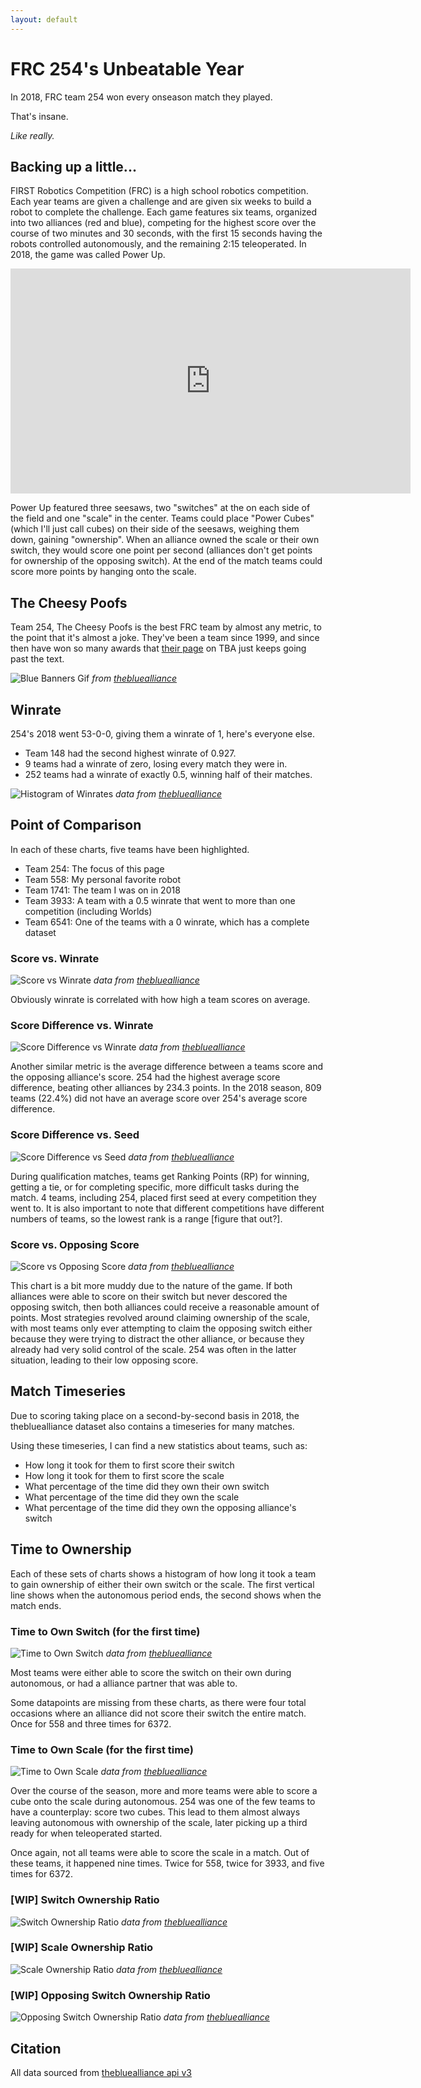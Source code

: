 ```yaml
---
layout: default
---
```


# FRC 254's Unbeatable Year

In 2018, FRC team 254 won every onseason match they played.

That's insane.

*Like really.*

## Backing up a little...

FIRST Robotics Competition (FRC) is a high school robotics competition.
Each year teams are given a challenge and are given six weeks to build a robot to complete the challenge.
Each game features six teams, organized into two alliances (red and blue),
competing for the highest score over the course of two minutes and 30 seconds,
with the first 15 seconds having the robots controlled autonomously,
and the remaining 2:15 teleoperated.
In 2018, the game was called Power Up.

<div class="video-container">
<iframe width="640" height="360" src="https://www.youtube.com/embed/HZbdwYiCY74?rel=0" frameborder="0" allow="accelerometer; autoplay; encrypted-media; gyroscope; picture-in-picture" allowfullscreen></iframe>
</div>

Power Up featured three seesaws, two "switches" at the on each side of the field and one "scale"
in the center. Teams could place "Power Cubes" (which I'll just call cubes) on their side of the seesaws,
weighing them down, gaining "ownership".
When an alliance owned the scale or their own switch, they would score one point per second
(alliances don't get points for ownership of the opposing switch).
At the end of the match teams could score more points by hanging onto the scale.

## The Cheesy Poofs

Team 254, The Cheesy Poofs is the best FRC team by almost any metric,
to the point that it's almost a joke. They've been a team since 1999,
and since then have won so many awards that
[their page](https://www.thebluealliance.com/team/254/history) on TBA
just keeps going past the text.

![Blue Banners Gif](/assets/image/csci489/banners.gif)
*from [thebluealliance](https://www.thebluealliance.com/team/254/history)*

## Winrate

254's 2018 went 53-0-0, giving them a winrate of 1, here's everyone else.

 * Team 148 had the second highest winrate of 0.927.
 * 9 teams had a winrate of zero, losing every match they were in.
 * 252 teams had a winrate of exactly 0.5, winning half of their matches.

![Histogram of Winrates](/assets/image/csci489/hist.png)
*data from [thebluealliance](https://thebluealliance.com/apidocs/v3)*

## Point of Comparison

In each of these charts, five teams have been highlighted.

 * Team 254: The focus of this page
 * Team 558: My personal favorite robot
 * Team 1741: The team I was on in 2018
 * Team 3933: A team with a 0.5 winrate that went to more than one competition (including Worlds)
 * Team 6541: One of the teams with a 0 winrate, which has a complete dataset

### Score vs. Winrate

![Score vs Winrate](/assets/image/csci489/score-winrate.png)
*data from [thebluealliance](https://thebluealliance.com/apidocs/v3)*

Obviously winrate is correlated with how high a team scores on average.

### Score Difference vs. Winrate

![Score Difference vs Winrate](/assets/image/csci489/scorediff-winrate.png)
*data from [thebluealliance](https://thebluealliance.com/apidocs/v3)*

Another similar metric is the average difference between a teams score and the opposing alliance's score.
254 had the highest average score difference, beating other alliances by 234.3 points.
In the 2018 season, 809 teams (22.4%) did not have an average score over 254's average score difference.

### Score Difference vs. Seed

![Score Difference vs Seed](/assets/image/csci489/scorediff-seed.png)
*data from [thebluealliance](https://thebluealliance.com/apidocs/v3)*

During qualification matches, teams get Ranking Points (RP) for winning, getting a tie,
or for completing specific, more difficult tasks during the match.
4 teams, including 254, placed first seed at every competition they went to.
It is also important to note that different competitions have different numbers of teams,
so the lowest rank is a range [figure that out?].

### Score vs. Opposing Score

![Score vs Opposing Score](/assets/image/csci489/score-oppscore.png)
*data from [thebluealliance](https://thebluealliance.com/apidocs/v3)*

This chart is a bit more muddy due to the nature of the game.
If both alliances were able to score on their switch but never descored the opposing switch,
then both alliances could receive a reasonable amount of points.
Most strategies revolved around claiming ownership of the scale,
with most teams only ever attempting to claim the opposing switch
either because they were trying to distract the other alliance,
or because they already had very solid control of the scale.
254 was often in the latter situation, leading to their low opposing score.

## Match Timeseries

Due to scoring taking place on a second-by-second basis in 2018,
the thebluealliance dataset also contains a timeseries for many matches.

Using these timeseries, I can find a new statistics about teams, such as:

 * How long it took for them to first score their switch
 * How long it took for them to first score the scale
 * What percentage of the time did they own their own switch
 * What percentage of the time did they own the scale
 * What percentage of the time did they own the opposing alliance's switch

## Time to Ownership

Each of these sets of charts shows a histogram of how long it took a team to
gain ownership of either their own switch or the scale.
The first vertical line shows when the autonomous period ends,
the second shows when the match ends.

### Time to Own Switch (for the first time)

![Time to Own Switch](/assets/image/csci489/time-switch.png)
*data from [thebluealliance](https://thebluealliance.com/apidocs/v3)*

Most teams were either able to score the switch on their own during autonomous,
or had a alliance partner that was able to.

Some datapoints are missing from these charts, as there were four total occasions where
an alliance did not score their switch the entire match.
Once for 558 and three times for 6372.

### Time to Own Scale (for the first time)

![Time to Own Scale](/assets/image/csci489/time-scale.png)
*data from [thebluealliance](https://thebluealliance.com/apidocs/v3)*

Over the course of the season, more and more teams were able to score a cube
onto the scale during autonomous. 254 was one of the few teams to have a counterplay:
score two cubes. This lead to them almost always leaving autonomous with ownership of the scale,
later picking up a third ready for when teleoperated started.

Once again, not all teams were able to score the scale in a match.
Out of these teams, it happened nine times.
Twice for 558, twice for 3933, and five times for 6372.

### [WIP] Switch Ownership Ratio

![Switch Ownership Ratio](/assets/image/csci489/ratio-near.png)
*data from [thebluealliance](https://thebluealliance.com/apidocs/v3)*

### [WIP] Scale Ownership Ratio

![Scale Ownership Ratio](/assets/image/csci489/ratio-scale.png)
*data from [thebluealliance](https://thebluealliance.com/apidocs/v3)*

### [WIP] Opposing Switch Ownership Ratio

![Opposing Switch Ownership Ratio](/assets/image/csci489/ratio-far.png)
*data from [thebluealliance](https://thebluealliance.com/apidocs/v3)*

## Citation

All data sourced from [thebluealliance api v3](https://thebluealliance.com/apidocs/v3)
